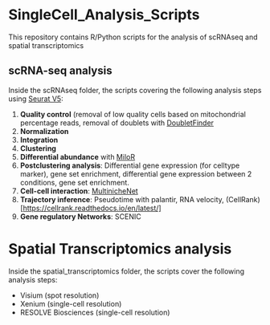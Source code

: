 # SingleCell_Analysis_Scripts

This repository contains R/Python scripts for the analysis of scRNAseq and spatial transcriptomics


## scRNA-seq analysis
Inside the scRNAseq folder, the scripts covering the following analysis steps using [Seurat V5](https://satijalab.org/seurat/):
1. **Quality control** (removal of low quality cells based on mitochondrial percentage reads, removal of doublets with [DoubletFinder](https://github.com/chris-mcginnis-ucsf/DoubletFinder)
2. **Normalization** 
3. **Integration**
4. **Clustering**
5. **Differential abundance** with [MiloR](https://bioconductor.org/packages/release/bioc/vignettes/miloR/inst/doc/milo_demo.html)
6. **Postclustering analysis**: Differential gene expression (for celltype marker), gene set enrichment, differential gene expression between 2 conditions, gene set enrichment.
7. **Cell-cell interaction**: [MultinicheNet](https://github.com/saeyslab/multinichenetr)
8. **Trajectory inference**: Pseudotime with palantir, RNA velocity, (CellRank)[https://cellrank.readthedocs.io/en/latest/]
9. **Gene regulatory Networks**: SCENIC


# Spatial Transcriptomics analysis
Inside the spatial_transcriptomics folder, the scripts cover the following analysis steps:
- Visium (spot resolution)
- Xenium (single-cell resolution)
- RESOLVE Biosciences (single-cell resolution)
